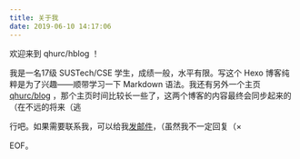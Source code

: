 ```yaml
---
title: 关于我
date: 2019-06-10 14:17:06
---
```


欢迎来到 qhurc/hblog ！

我是一名17级 SUSTech/CSE 学生，成绩一般，水平有限。写这个 Hexo 博客纯粹是为了兴趣——顺带学习一下 Markdown 语法。我还有另外一个主页 [qhurc/blog](https://blog.qhurc.com) ，那个主页时间比较长一些了，这两个博客的内容最终会同步起来的（在不远的将来（逃

行吧。如果需要联系我，可以给我[发邮件](mailto:qshi@qhurc.com)，（虽然我不一定回复（×

EOF。